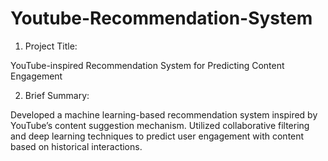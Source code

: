 # Youtube-Recommendation-System

1. Project Title: 

YouTube-inspired Recommendation System for Predicting Content Engagement


2. Brief Summary:

Developed a machine learning-based recommendation system inspired by YouTube’s content suggestion mechanism. Utilized collaborative filtering and deep learning techniques to predict user engagement with content based on historical interactions.